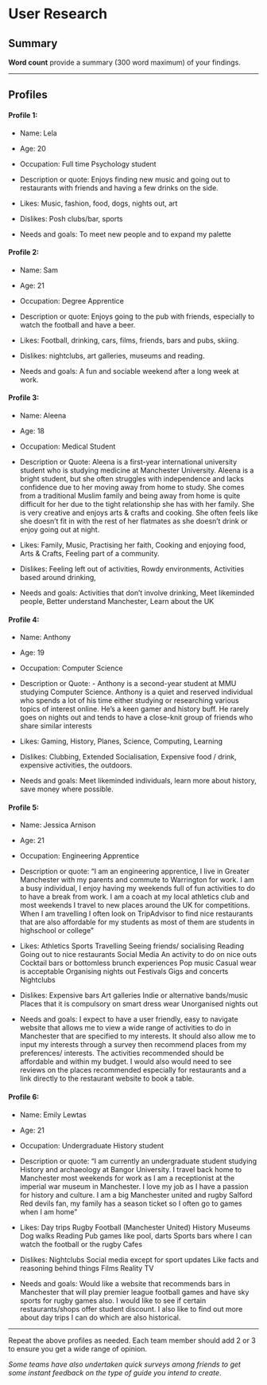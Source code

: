 # User Research

## Summary

**Word count** provide a summary (300 word maximum) of your findings.

---

## Profiles 
#### Profile 1:

- Name: Lela 

- Age: 20 

- Occupation: Full time Psychology student 

- Description or quote: Enjoys finding new music and going out to restaurants with friends and having a few drinks on the side. 

- Likes: Music, fashion, food, dogs, nights out, art 

- Dislikes: Posh clubs/bar, sports

- Needs and goals: To meet new people and to expand my palette

#### Profile 2:

- Name: Sam 

- Age: 21

- Occupation: Degree Apprentice  

- Description or quote: Enjoys going to the pub with friends, especially to watch the football and have a beer.  

- Likes: Football, drinking, cars, films, friends, bars and pubs, skiing.

- Dislikes: nightclubs, art galleries, museums and reading.

- Needs and goals: A fun and sociable weekend after a long week at work. 

#### Profile 3:

- Name: Aleena

- Age: 18

- Occupation: Medical Student

- Description or Quote: Aleena is a first-year international university student who is studying medicine at Manchester University. Aleena is a bright student, but she often struggles with independence and lacks confidence due to her moving away from home to study. She comes from a traditional Muslim family and being away from home is quite difficult for her due to the tight relationship she has with her family. She is very creative and enjoys arts & crafts and cooking. She often feels like she doesn’t fit in with the rest of her flatmates as she doesn’t drink or enjoy going out at night. 

- Likes: Family, Music, Practising her faith, Cooking and enjoying food, Arts & Crafts, Feeling part of a community.

- Dislikes: Feeling left out of activities, Rowdy environments, Activities based around drinking, 

- Needs and goals: Activities that don’t involve drinking, Meet likeminded people, Better understand Manchester, Learn about the UK


#### Profile 4:

- Name: Anthony

- Age: 19

- Occupation: Computer Science

- Description or Quote: -	Anthony is a second-year student at MMU studying Computer Science. Anthony is a quiet and reserved individual who spends a lot of his time either studying or researching various topics of interest online. He’s a keen gamer and history buff. He rarely goes on nights out and tends to have a close-knit group of friends who share similar interests

- Likes: Gaming, History, Planes, Science, Computing, Learning

- Dislikes: Clubbing, Extended Socialisation, Expensive food / drink, expensive activities, the outdoors.

- Needs and goals: Meet likeminded individuals, learn more about history, save money where possible.


#### Profile 5:
- Name:
Jessica Arnison 

- Age:
21

- Occupation:
Engineering Apprentice 

- Description or quote:
“I am an engineering apprentice, I live in Greater Manchester with my parents and commute to Warrington for work. I am a busy individual, I enjoy having my weekends full of fun activities to do to have a break from work. I am a coach at my local athletics club and most weekends I travel to new places around the UK for competitions. When I am travelling I often look on TripAdvisor to find nice restaurants that are also affordable for my students as most of them are students in highschool or college”

- Likes:
Athletics 
Sports 
Travelling 
Seeing friends/ socialising 
Reading 
Going out to nice restaurants 
Social Media 
An activity to do on nice outs 
Cocktail bars or bottomless brunch experiences
Pop music 
Casual wear is acceptable 
Organising nights out 
Festivals 
Gigs and concerts 
Nightclubs 

- Dislikes:
Expensive bars 
Art galleries 
Indie or alternative bands/music 
Places that it is compulsory on smart dress wear 
Unorganised nights out 


- Needs and goals:
I expect to have a user friendly, easy to navigate website that allows me to view a wide range of activities to do in Manchester that are specified to my interests. It should also allow me to input my interests through a survey then recommend places from my preferences/ interests. The activities recommended should be affordable and within my budget. I would also would need to see reviews on the places recommended especially for restaurants and a link directly to the restaurant website to book a table. 


#### Profile 6:
- Name:
Emily Lewtas

- Age:
21

- Occupation:
Undergraduate History student 

- Description or quote:
“I am currently an undergraduate student studying History and archaeology at Bangor University. I travel back home to Manchester most weekends for work as I am a receptionist at the imperial war museum in Manchester. I love my job as I have a passion for history and culture. I am a big Manchester united and rugby Salford Red devils fan, my family has a season ticket so I often go to games when I am home” 

- Likes:
Day trips 
Rugby 
Football (Manchester United) 
History 
Museums 
Dog walks 
Reading 
Pub games like pool, darts
Sports bars where I can watch the football or the rugby
Cafes 


- Dislikes:
Nightclubs 
Social media except for sport updates 
Like facts and reasoning behind things 
Films 
Reality TV 


- Needs and goals:
Would like a website that recommends bars in Manchester that will play premier league football games and have sky sports for rugby games also. I would like to see if certain restaurants/shops offer student discount. I also like to find out more about day trips I can do which are also historical. 

---

<!--This can be deleted prior to submission -->

Repeat the above profiles as needed. Each team member should add 2 or 3 to ensure you get a wide range of opinion.

_Some teams have also undertaken quick surveys among friends to get some instant feedback on the type of guide you intend to create_.
